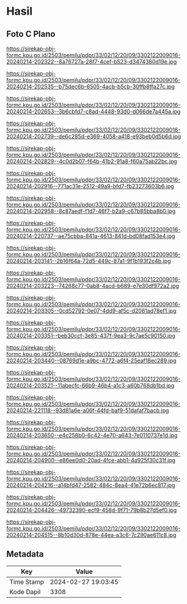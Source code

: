# Hasil

## Foto C Plano

https://sirekap-obj-formc.kpu.go.id/2503/pemilu/pdpr/33/02/12/20/09/3302122009016-20240214-202322--8a76727a-28f7-4cef-b523-d3474380d19e.jpg

https://sirekap-obj-formc.kpu.go.id/2503/pemilu/pdpr/33/02/12/20/09/3302122009016-20240214-202535--b75dec6b-6505-4acb-b5cb-30ffb8ffa27c.jpg

https://sirekap-obj-formc.kpu.go.id/2503/pemilu/pdpr/33/02/12/20/09/3302122009016-20240214-202653--3b6cbfd7-c8ad-4448-93d0-d066de7a445a.jpg

https://sirekap-obj-formc.kpu.go.id/2503/pemilu/pdpr/33/02/12/20/09/3302122009016-20240214-202739--de6c285d-e369-4058-a418-e93beb0d5b6d.jpg

https://sirekap-obj-formc.kpu.go.id/2503/pemilu/pdpr/33/02/12/20/09/3302122009016-20240214-202829--4c0d2b07-f64b-41b2-91a8-f60a75ab22bc.jpg

https://sirekap-obj-formc.kpu.go.id/2503/pemilu/pdpr/33/02/12/20/09/3302122009016-20240214-202916--771ac31e-2512-49a9-bfd7-fb23273603b6.jpg

https://sirekap-obj-formc.kpu.go.id/2503/pemilu/pdpr/33/02/12/20/09/3302122009016-20240214-202958--8c87aedf-f1d7-46f7-b2a9-c67b85bba8b0.jpg

https://sirekap-obj-formc.kpu.go.id/2503/pemilu/pdpr/33/02/12/20/09/3302122009016-20240214-220737--ae75cbba-841a-4613-841d-bd08fad153e4.jpg

https://sirekap-obj-formc.kpu.go.id/2503/pemilu/pdpr/33/02/12/20/09/3302122009016-20240214-203141--2b16f64a-72d5-449c-87a1-9f1b193f2c4b.jpg

https://sirekap-obj-formc.kpu.go.id/2503/pemilu/pdpr/33/02/12/20/09/3302122009016-20240214-203223--74268c77-0ab8-4acd-b689-e7e30df972a2.jpg

https://sirekap-obj-formc.kpu.go.id/2503/pemilu/pdpr/33/02/12/20/09/3302122009016-20240214-203305--0cd52792-0e07-4dd9-af5c-d2061ad78ef1.jpg

https://sirekap-obj-formc.kpu.go.id/2503/pemilu/pdpr/33/02/12/20/09/3302122009016-20240214-203351--beb30ccf-3e85-437f-9ea3-9c7ae5c90150.jpg

https://sirekap-obj-formc.kpu.go.id/2503/pemilu/pdpr/33/02/12/20/09/3302122009016-20240214-203440--08769d1e-a9bc-4772-a6f4-25eaf18ec289.jpg

https://sirekap-obj-formc.kpu.go.id/2503/pemilu/pdpr/33/02/12/20/09/3302122009016-20240214-203521--11abecfc-66b9-46b4-a1c3-a60b768db1bd.jpg

https://sirekap-obj-formc.kpu.go.id/2503/pemilu/pdpr/33/02/12/20/09/3302122009016-20240214-221118--93d81a6e-a06f-44fd-baf9-51dafaf7bacb.jpg

https://sirekap-obj-formc.kpu.go.id/2503/pemilu/pdpr/33/02/12/20/09/3302122009016-20240214-203650--e4c258b0-6c42-4e70-a643-7e0110737e1d.jpg

https://sirekap-obj-formc.kpu.go.id/2503/pemilu/pdpr/33/02/12/20/09/3302122009016-20240214-204900--e86ee0d0-20ad-4fce-abb1-4a925f30c31f.jpg

https://sirekap-obj-formc.kpu.go.id/2503/pemilu/pdpr/33/02/12/20/09/3302122009016-20240214-204216--a14bfd47-2582-484c-8ea4-41e72b6ec817.jpg

https://sirekap-obj-formc.kpu.go.id/2503/pemilu/pdpr/33/02/12/20/09/3302122009016-20240214-204426--49732390-ecf9-458d-9f71-79b8b27d5ef0.jpg

https://sirekap-obj-formc.kpu.go.id/2503/pemilu/pdpr/33/02/12/20/09/3302122009016-20240214-204515--8b10d30d-878e-44ea-a3c6-7c290ae611c8.jpg


## Metadata

| Key        | Value               |
| ---------- | ------------------- |
| Time Stamp | 2024-02-27 19:03:45 |
| Kode Dapil | 3308                |




